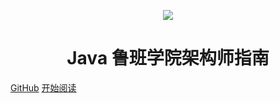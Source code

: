<p align="center">
<img src="https://cdn.nlark.com/yuque/0/2019/jpeg/anonymous/1559392945937-8dc06d4e-b1db-4b2a-989a-5565a7babb8e.jpeg?x-oss-process=image/resize,m_fill,w_192,h_192/format,png" width=""/>
</p>

<h1 align="center">Java 鲁班学院架构师指南</h1>

[GitHub](<https://github.com/boomblog/ArchGuide>)
[开始阅读](#分布式)